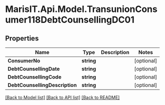 
# MarisIT.Api.Model.TransunionConsumer118DebtCounsellingDC01

## Properties

Name | Type | Description | Notes
------------ | ------------- | ------------- | -------------
**ConsumerNo** | **string** |  | [optional] 
**DebtCounsellingDate** | **string** |  | [optional] 
**DebtCounsellingCode** | **string** |  | [optional] 
**DebtCounsellingDescription** | **string** |  | [optional] 

[[Back to Model list]](../README.md#documentation-for-models)
[[Back to API list]](../README.md#documentation-for-api-endpoints)
[[Back to README]](../README.md)

